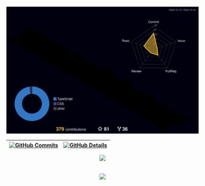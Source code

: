 


  ![Status](./profile-3d-contrib/profile-night-rainbow.svg)
  

  
 | [![GitHub Commits](http://github-profile-summary-cards.vercel.app/api/cards/productive-time?username=biancaoliv&theme=dracula&utcOffset=-3)](https://github.com/vn7n24fzkq/github-profile-summary-cards) | [![GitHub Details](http://github-profile-summary-cards.vercel.app/api/cards/profile-details?username=biancaoliv&theme=dracula)](https://github.com/vn7n24fzkq/github-profile-summary-cards) |  
 | ----------- | ----------- |


 
  <div align="center" >
<a href="https://skillicons.dev"   >
  <img src="https://skillicons.dev/icons?i=git,vscode,javascript,typescript,css,html,react,tailwind,sass,nodejs,express,vue,docker,figma,github,jest,postman,styledcomponents,vercel,vite,mongodb,postgres,discord,linkedin,instagram" />
</a>
  <br />

  </div>

 
##
   <div align="center" >
     <img src="https://github-profile-trophy.vercel.app/?username=biancaoliv&row=1&column=6&theme=dracula&margin-w=15&margin-h=15"/>
  </div>
  
 






 
  
  

  



